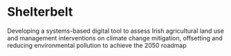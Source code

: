 # Shelterbelt
Developing a systems-based digital tool to assess Irish agricultural land use and management interventions on climate change mitigation, offsetting and reducing environmental pollution to achieve the 2050 roadmap
